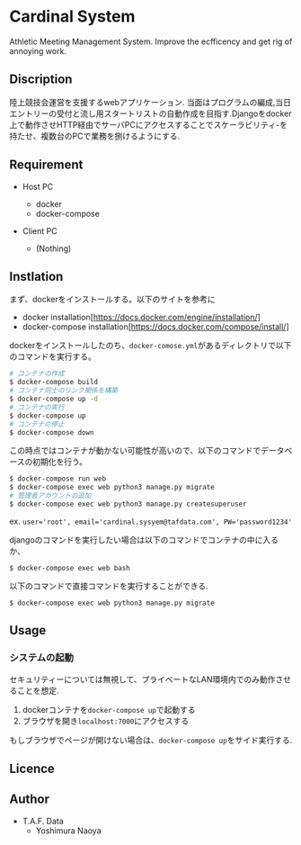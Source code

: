 # Cardinal System 
Athletic Meeting Management System. Improve the ecfficency and get rig of annoying work.


## Discription
陸上競技会運営を支援するwebアプリケーション. 当面はプログラムの編成,当日エントリーの受付と流し用スタートリストの自動作成を目指す.Djangoをdocker上で動作させHTTP経由でサーバPCにアクセスすることでスケーラビリティ-を持たせ、複数台のPCで業務を捌けるようにする.


## Requirement
+ Host PC
  + docker
  + docker-compose
  
+ Client PC
  + (Nothing)

## Instlation
まず、dockerをインストールする。以下のサイトを参考に
+ docker installation[https://docs.docker.com/engine/installation/]
+ docker-compose installation[https://docs.docker.com/compose/install/]

dockerをインストールしたのち、`docker-comose.yml`があるディレクトリで以下のコマンドを実行する。
```bash
# コンテナの作成
$ docker-compose build 
# コンテナ同士のリンク関係を構築
$ docker-compose up -d
# コンテナの実行
$ docker-compose up
# コンテナの停止
$ docker-compose down
```
この時点ではコンテナが動かない可能性が高いので、以下のコマンドでデータベースの初期化を行う。
```bash
$ docker-compose run web
$ docker-compose exec web python3 manage.py migrate
# 管理者アカウントの追加
$ docker-compose exec web python3 manage.py createsuperuser
```
ex. `user='root', email='cardinal.sysyem@tafdata.com', PW='password1234'`




djangoのコマンドを実行したい場合は以下のコマンドでコンテナの中に入るか、
```
$ docker-compose exec web bash
```
以下のコマンドで直接コマンドを実行することができる.
```
$ docker-compose exec web python3 manage.py migrate
```


## Usage
### システムの起動
セキュリティーについては無視して、プライベートなLAN環境内でのみ動作させることを想定.
1. dockerコンテナを`docker-compose up`で起動する
1. ブラウザを開き`localhost:7000`にアクセスする
   
もしブラウザでページが開けない場合は、`docker-compose up`をサイド実行する.


## Licence


## Author
+ T.A.F. Data
  + Yoshimura Naoya
  

